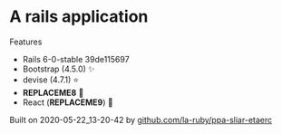 
# A rails application

Features

+ Rails 6-0-stable 39de115697
+ Bootstrap (4.5.0) :sparkles:
+ devise (4.7.1) :star:
+ __REPLACEME8__ :muscle:
+ React (__REPLACEME9__) :purple_heart:


Built on 2020-05-22_13-20-42 by [github.com/la-ruby/ppa-sliar-etaerc](https://github.com/la-ruby/ppa-sliar-etaerc/blob/e015d99/create-rails-app)
